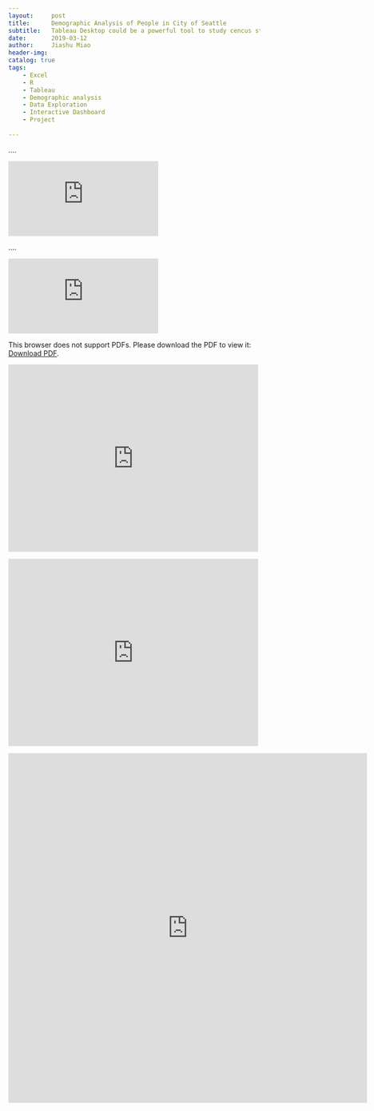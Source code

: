```yaml
---
layout:     post
title:      Demographic Analysis of People in City of Seattle
subtitle:   Tableau Desktop could be a powerful tool to study cencus statistically and display plots that demonstrate business insight and any other interesting findings.
date:       2019-03-12
author:     Jiashu Miao
header-img: 
catalog: true
tags:
    - Excel
    - R
    - Tableau
    - Demographic analysis
    - Data Exploration
    - Interactive Dashboard
    - Project 
    
---
```




.... <!-- post content -->

<div class="iframe_container">
  <iframe src="http://www.youtube.com/embed/E-ONNjFoOx0" frameborder="0" allowfullscreen="allowfullscreen"> </iframe>
</div>

.... <!-- post content -->


<object data="https://web.stanford.edu/group/csp/cs21/htmlcheatsheet.pdf" type="application/pdf" width="700px" height="700px">
    <embed src="https://web.stanford.edu/group/csp/cs21/htmlcheatsheet.pdf">
        <p>This browser does not support PDFs. Please download the PDF to view it: <a href="https://web.stanford.edu/group/csp/cs21/htmlcheatsheet.pdf">Download PDF</a>.</p>
    </embed> 
</object>


<embed src="https://drive.google.com/viewerng/
viewer?embedded=true&url=https://web.stanford.edu/group/csp/cs21/htmlcheatsheet.pdf" width="500" height="375">


<embed src="https://web.stanford.edu/group/csp/cs21/htmlcheatsheet.pdf" width="500" height="375" 
 type="application/pdf"> </embed> 
 
 
 <iframe src="http://docs.google.com/gview?url=https://web.stanford.edu/group/csp/cs21/htmlcheatsheet.pdf&embedded=true" style="width:718px; height:700px;" frameborder="0"></iframe>
